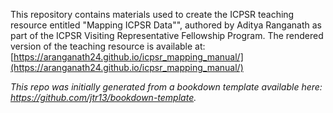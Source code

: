 This repository contains materials used to create the ICPSR teaching resource entitled "Mapping ICPSR Data"", authored by Aditya Ranganath as part of the ICPSR Visiting Representative Fellowship Program. The rendered version of the teaching resource is available at: [https://aranganath24.github.io/icpsr_mapping_manual/](https://aranganath24.github.io/icpsr_mapping_manual/)

*This repo was initially generated from a bookdown template available here: https://github.com/jtr13/bookdown-template.*
